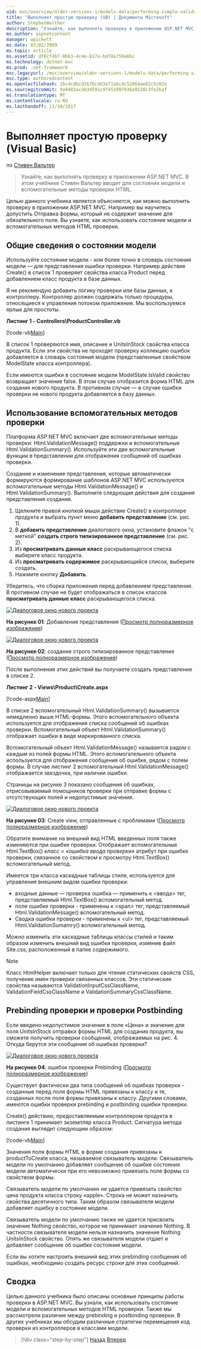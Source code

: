 ```yaml
---
uid: mvc/overview/older-versions-1/models-data/performing-simple-validation-vb
title: "Выполняет простую проверку (VB) | Документы Microsoft"
author: StephenWalther
description: "Узнайте, как выполнять проверку в приложении ASP.NET MVC. В этом учебнике Стивен Вальтер вводит вы состояние модели и вспомогательный класс проверки HTML..."
ms.author: aspnetcontent
manager: wpickett
ms.date: 03/02/2009
ms.topic: article
ms.assetid: df6cf4b7-0bb3-4c4e-b17a-bd78a759a6bc
ms.technology: dotnet-mvc
ms.prod: .net-framework
msc.legacyurl: /mvc/overview/older-versions-1/models-data/performing-simple-validation-vb
msc.type: authoredcontent
ms.openlocfilehash: 2bc4cdbcd267bcdd3e71abc4c52664ae62c5c02e
ms.sourcegitcommit: 9a9483aceb34591c97451997036a9120c3fe2baf
ms.translationtype: MT
ms.contentlocale: ru-RU
ms.lasthandoff: 11/10/2017
---
```

<a name="performing-simple-validation-vb"></a>Выполняет простую проверку (Visual Basic)
====================
по [Стивен Вальтер](https://github.com/StephenWalther)

> Узнайте, как выполнять проверку в приложении ASP.NET MVC. В этом учебнике Стивен Вальтер вводит для состояния модели и вспомогательные методы проверки HTML.


Целью данного учебника является объясняется, как можно выполнить проверку в приложении ASP.NET MVC. Например вы научитесь допустить Отправка формы, который не содержит значение для обязательного поля. Вы узнаете, как использовать состояние модели и вспомогательных методов HTML проверки.

## <a name="understanding-model-state"></a>Общие сведения о состоянии модели

Используйте состояние модели - или более точно в словарь состояния модели — для представления ошибки проверки. Например действие Create() в список 1 проверяет свойства класса Product перед добавлением класс продукта в базе данных.


Я не рекомендую добавить логику проверки или базы данных, к контроллеру. Контроллер должен содержать только процедуры, относящиеся к управления потоком приложения. Мы воспользуемся ярлык для простоты.


**Листинг 1 - Controllers\ProductController.vb**

[!code-vb[Main](performing-simple-validation-vb/samples/sample1.vb)]

В список 1 проверяются имя, описание и UnitsInStock свойства класса продукта. Если эти свойства не проходят проверку коллекцию ошибок добавляется в словарь состояния модели (представленные свойством ModelState класса контроллера).

Если имеются ошибки в состояние модели ModelState.IsValid свойство возвращает значение false. В этом случае отобразится форма HTML для создания нового продукта. В противном случае — в случае ошибки проверки не нового продукта добавляется в базу данных.

## <a name="using-the-validation-helpers"></a>Использование вспомогательных методов проверки

Платформа ASP.NET MVC включает две вспомогательные методы проверки: Html.ValidationMessage() поддержки и вспомогательные Html.ValidationSummary(). Используйте эти две вспомогательные функции в представлении для отображения сообщений об ошибках проверки.

Создание и изменение представления, которые автоматически формируются формирование шаблонов ASP.NET MVC используются вспомогательные методы Html.ValidationMessage() и Html.ValidationSummary(). Выполните следующие действия для создания представления создания.

1. Щелкните правой кнопкой мыши действие Create() в контроллере продукта и выбрать пункт меню **добавить представление** (см. рис. 1).
2. В **добавить представление** диалогового окна, установите флажок "с меткой" **создать строго типизированное представление** (см. рис. 2).
3. Из **просматривать данные класс** раскрывающегося списка выберите класс продукта.
4. Из **просматривать содержимое** раскрывающийся список, выберите создать.
5. Нажмите кнопку **Добавить**.


Убедитесь, что сборка приложения перед добавлением представления. В противном случае не будет отображаться в список классов **просматривать данные класс** раскрывающегося списка.


[![Диалоговое окно нового проекта](performing-simple-validation-vb/_static/image1.jpg)](performing-simple-validation-vb/_static/image1.png)

**На рисунке 01**: Добавление представления ([Просмотр полноразмерное изображение](performing-simple-validation-vb/_static/image2.png))


[![Диалоговое окно нового проекта](performing-simple-validation-vb/_static/image2.jpg)](performing-simple-validation-vb/_static/image3.png)

**На рисунке 02**: создание строго типизированное представление ([Просмотр полноразмерное изображение](performing-simple-validation-vb/_static/image4.png))


После выполнения этих действий вы получаете создать представление в списке 2.

**Листинг 2 - Views\Product\Create.aspx**

[!code-aspx[Main](performing-simple-validation-vb/samples/sample2.aspx)]

В списке 2 вспомогательный Html.ValidationSummary() вызывается немедленно выше HTML-формы. Этого вспомогательного объекта используется для отображения списка сообщений об ошибках проверки. Вспомогательный объект Html.ValidationSummary() отображает ошибки в виде маркированного списка.

Вспомогательный объект Html.ValidationMessage() называется радом с каждым из полей формы HTML. Этого вспомогательного объекта используется для отображения сообщения об ошибке, рядом с полем формы. В случае листинг 2 вспомогательный Html.ValidationMessage() отображается звездочка, при наличии ошибки.

Страницы на рисунке 3 показано сообщения об ошибках, отрисовываемый помощников проверки при отправке формы с отсутствующих полей и недопустимые значения.


[![Диалоговое окно нового проекта](performing-simple-validation-vb/_static/image3.jpg)](performing-simple-validation-vb/_static/image5.png)

**На рисунке 03**: Create view, отправленные с проблемами ([Просмотр полноразмерное изображение](performing-simple-validation-vb/_static/image6.png))


Обратите внимание на внешний вид HTML введенных поля также изменяются при ошибке проверки. Отображает вспомогательные Html.TextBox() *класс = «ошибка ввода проверки»* атрибут при ошибке проверки, связанное со свойством к просмотру Html.TextBox() вспомогательный метод.

Имеется три класса каскадные таблицы стиля, используется для управления внешним видом ошибки проверки:

- входные данные — проверка ошибка — применить к &lt;ввода&gt; тег, представляемый Html.TextBox() вспомогательный метод.
- поле ошибке проверки - применены к &lt;span&gt; тег, представляемый Html.ValidationMessage() вспомогательный метод.
- Сводка ошибки проверки - применены к &lt;ul&gt; тег, представляемый Html.ValidationSumamry() вспомогательный метод.

Можно изменить эти каскадные таблицы классы стилей и таким образом изменить внешний вид ошибки проверки, изменив файл Site.css, расположенный в папке содержимого.

> [!NOTE] 
> 
> Класс HtmlHelper включает только для чтения статических свойств CSS, получение имен проверки связанных классов. Эти статические свойства называются ValidationInputCssClassName, ValidationFieldCssClassName и ValidationSummaryCssClassName.


## <a name="prebinding-validation-and-postbinding-validation"></a>Prebinding проверки и проверки Postbinding

Если введено недопустимое значение в поле «Цена» и значение для поля UnitsInStock отправки формы HTML для создания продукта, вы сможете получить проверки сообщений, отображаемых на рис. 4. Откуда берутся эти сообщения об ошибках проверки?


[![Диалоговое окно нового проекта](performing-simple-validation-vb/_static/image4.jpg)](performing-simple-validation-vb/_static/image7.png)

**На рисунке 04**: ошибок проверки Prebinding ([Просмотр полноразмерное изображение](performing-simple-validation-vb/_static/image8.png))


Существует фактически два типа сообщений об ошибках проверки - созданные перед поля формы HTML привязаны к классу и те, созданных после поля формы привязаны к классу. Другими словами, имеются ошибки проверки prebinding и postbinding ошибки проверки.

Create() действию, предоставляемым контроллером продукта в листинге 1 принимает экземпляр класса Product. Сигнатура метода создания выглядит следующим образом:

[!code-vb[Main](performing-simple-validation-vb/samples/sample3.vb)]

Значения поля формы HTML в форме создания привязаны к productToCreate класса, называемое связыватель модели. Связыватель модели по умолчанию добавляет сообщение об ошибке состояния модели автоматически при его невозможно привязать поле формы со свойством формы.

Связыватель модели по умолчанию не удается привязать свойство цена продукта класса строку «apple». Строка не может назначить свойства десятичного типа. Таким образом связывателя модели добавляет ошибку в состояние модели.

Связыватель модели по умолчанию также не удается присвоить значение Nothing свойство, которое не принимает значение Nothing. В частности связывателя модели нельзя назначить значение Nothing UnitsInStock свойство. Опять же связывателя модели отдает и добавляет сообщение об ошибке состояния модели.

Если вы хотите настроить внешний вид этих prebinding сообщения об ошибках, необходимо создать ресурс строки для этих сообщений.

## <a name="summary"></a>Сводка

Целью данного учебника было описаны основные принципы работы проверки в ASP.NET MVC. Вы узнали, как использовать состояние модели и вспомогательных методов HTML проверки. Также мы рассмотрели различие между prebinding и postbinding проверки. В других учебниках мы обсудим различные стратегии перемещения код проверки из контроллеров в классами модели.

>[!div class="step-by-step"]
[Назад](displaying-a-table-of-database-data-vb.md)
[Вперед](validating-with-the-idataerrorinfo-interface-vb.md)
